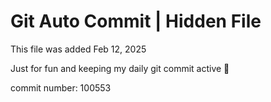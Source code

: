 # Git Auto Commit | Hidden File

This file was added Feb 12, 2025

Just for fun and keeping my daily git commit active 🤪

commit number: 100553
